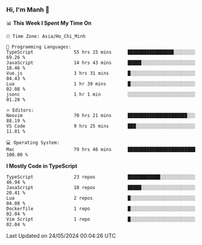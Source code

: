 ### Hi, I'm Manh 👋

<!--START_SECTION:waka-->
📊 **This Week I Spent My Time On** 

```text
🕑︎ Time Zone: Asia/Ho_Chi_Minh

💬 Programming Languages: 
TypeScript               55 hrs 15 mins      █████████████████░░░░░░░░   69.26 % 
JavaScript               14 hrs 43 mins      █████░░░░░░░░░░░░░░░░░░░░   18.46 % 
Vue.js                   3 hrs 31 mins       █░░░░░░░░░░░░░░░░░░░░░░░░   04.43 % 
Lua                      1 hr 39 mins        █░░░░░░░░░░░░░░░░░░░░░░░░   02.08 % 
jsonc                    1 hr 1 min          ░░░░░░░░░░░░░░░░░░░░░░░░░   01.28 % 

🔥 Editors: 
Neovim                   70 hrs 21 mins      ██████████████████████░░░   88.19 % 
VS Code                  9 hrs 25 mins       ███░░░░░░░░░░░░░░░░░░░░░░   11.81 % 

💻 Operating System: 
Mac                      79 hrs 46 mins      █████████████████████████   100.00 % 
```

**I Mostly Code in TypeScript** 

```text
TypeScript               23 repos            ████████████░░░░░░░░░░░░░   46.94 % 
JavaScript               10 repos            █████░░░░░░░░░░░░░░░░░░░░   20.41 % 
Lua                      2 repos             █░░░░░░░░░░░░░░░░░░░░░░░░   04.08 % 
Dockerfile               1 repo              █░░░░░░░░░░░░░░░░░░░░░░░░   02.04 % 
Vim Script               1 repo              █░░░░░░░░░░░░░░░░░░░░░░░░   02.04 % 
```




 Last Updated on 24/05/2024 00:04:26 UTC
<!--END_SECTION:waka-->
